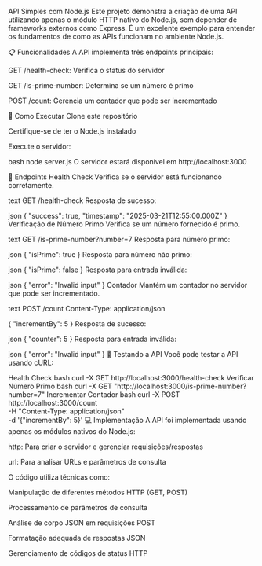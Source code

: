 API Simples com Node.js
Este projeto demonstra a criação de uma API utilizando apenas o módulo HTTP nativo do Node.js, sem depender de frameworks externos como Express. É um excelente exemplo para entender os fundamentos de como as APIs funcionam no ambiente Node.js.

📋 Funcionalidades
A API implementa três endpoints principais:

GET /health-check: Verifica o status do servidor

GET /is-prime-number: Determina se um número é primo

POST /count: Gerencia um contador que pode ser incrementado

🚀 Como Executar
Clone este repositório

Certifique-se de ter o Node.js instalado

Execute o servidor:

bash
node server.js
O servidor estará disponível em http://localhost:3000

📌 Endpoints
Health Check
Verifica se o servidor está funcionando corretamente.

text
GET /health-check
Resposta de sucesso:

json
{
"success": true,
"timestamp": "2025-03-21T12:55:00.000Z"
}
Verificação de Número Primo
Verifica se um número fornecido é primo.

text
GET /is-prime-number?number=7
Resposta para número primo:

json
{
"isPrime": true
}
Resposta para número não primo:

json
{
"isPrime": false
}
Resposta para entrada inválida:

json
{
"error": "Invalid input"
}
Contador
Mantém um contador no servidor que pode ser incrementado.

text
POST /count
Content-Type: application/json

{
"incrementBy": 5
}
Resposta de sucesso:

json
{
"counter": 5
}
Resposta para entrada inválida:

json
{
"error": "Invalid input"
}
🧪 Testando a API
Você pode testar a API usando cURL:

Health Check
bash
curl -X GET http://localhost:3000/health-check
Verificar Número Primo
bash
curl -X GET "http://localhost:3000/is-prime-number?number=7"
Incrementar Contador
bash
curl -X POST http://localhost:3000/count \
 -H "Content-Type: application/json" \
 -d '{"incrementBy": 5}'
💻 Implementação
A API foi implementada usando apenas os módulos nativos do Node.js:

http: Para criar o servidor e gerenciar requisições/respostas

url: Para analisar URLs e parâmetros de consulta

O código utiliza técnicas como:

Manipulação de diferentes métodos HTTP (GET, POST)

Processamento de parâmetros de consulta

Análise de corpo JSON em requisições POST

Formatação adequada de respostas JSON

Gerenciamento de códigos de status HTTP
